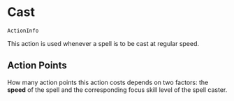 # Cast

`ActionInfo`

This action is used whenever a spell is to be cast at regular speed.

## Action Points

How many action points this action costs depends on two factors: the **speed** of the spell and the corresponding focus skill level of the spell caster.

